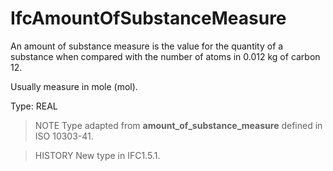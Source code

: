 # IfcAmountOfSubstanceMeasure

An amount of substance measure is the value for the quantity of a substance when compared with the number of atoms in 0.012 kg of carbon 12.<!-- end of definition -->

Usually measure in mole (mol).

Type: REAL

> NOTE  Type adapted from **amount_of_substance_measure** defined in ISO 10303-41.

> HISTORY  New type in IFC1.5.1.
